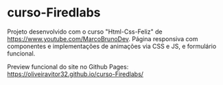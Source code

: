 # curso-Firedlabs
Projeto desenvolvido com o curso "Html-Css-Feliz" de https://www.youtube.com/MarcoBrunoDev.
Página responsiva com componentes e implementações de animações via CSS e JS, e formulário funcional.


Preview funcional do site no Github Pages: https://oliveiravitor32.github.io/curso-Firedlabs/
